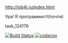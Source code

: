 http://job4j.ru/index.html

Ура! Я программист!(почти)

 task_124176

[![Build Status](https://travis-ci.org/Antonychbyte/agustinovich.svg?branch=master)](https://travis-ci.org/Antonychbyte/agustinovich)
[![codecov](https://codecov.io/gh/Antonychbyte/agustinovich/branch/master/graph/badge.svg)](https://codecov.io/gh/Antonychbyte/agustinovich)